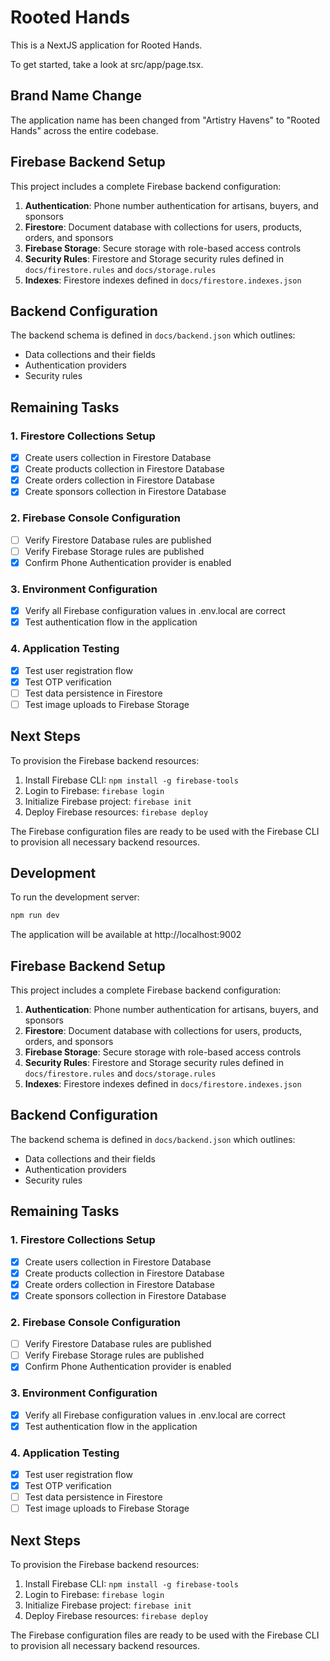 # Rooted Hands

This is a NextJS application for Rooted Hands.

To get started, take a look at src/app/page.tsx.

## Brand Name Change

The application name has been changed from "Artistry Havens" to "Rooted Hands" across the entire codebase.

## Firebase Backend Setup

This project includes a complete Firebase backend configuration:

1. **Authentication**: Phone number authentication for artisans, buyers, and sponsors
2. **Firestore**: Document database with collections for users, products, orders, and sponsors
3. **Firebase Storage**: Secure storage with role-based access controls
4. **Security Rules**: Firestore and Storage security rules defined in `docs/firestore.rules` and `docs/storage.rules`
5. **Indexes**: Firestore indexes defined in `docs/firestore.indexes.json`

## Backend Configuration

The backend schema is defined in `docs/backend.json` which outlines:
- Data collections and their fields
- Authentication providers
- Security rules

## Remaining Tasks

### 1. Firestore Collections Setup
- [x] Create users collection in Firestore Database
- [x] Create products collection in Firestore Database
- [x] Create orders collection in Firestore Database
- [x] Create sponsors collection in Firestore Database

### 2. Firebase Console Configuration
- [ ] Verify Firestore Database rules are published
- [ ] Verify Firebase Storage rules are published
- [x] Confirm Phone Authentication provider is enabled

### 3. Environment Configuration
- [x] Verify all Firebase configuration values in .env.local are correct
- [x] Test authentication flow in the application

### 4. Application Testing
- [x] Test user registration flow
- [x] Test OTP verification
- [ ] Test data persistence in Firestore
- [ ] Test image uploads to Firebase Storage

## Next Steps

To provision the Firebase backend resources:

1. Install Firebase CLI: `npm install -g firebase-tools`
2. Login to Firebase: `firebase login`
3. Initialize Firebase project: `firebase init`
4. Deploy Firebase resources: `firebase deploy`

The Firebase configuration files are ready to be used with the Firebase CLI to provision all necessary backend resources.

## Development

To run the development server:

```bash
npm run dev
```

The application will be available at http://localhost:9002

## Firebase Backend Setup

This project includes a complete Firebase backend configuration:

1. **Authentication**: Phone number authentication for artisans, buyers, and sponsors
2. **Firestore**: Document database with collections for users, products, orders, and sponsors
3. **Firebase Storage**: Secure storage with role-based access controls
4. **Security Rules**: Firestore and Storage security rules defined in `docs/firestore.rules` and `docs/storage.rules`
5. **Indexes**: Firestore indexes defined in `docs/firestore.indexes.json`

## Backend Configuration

The backend schema is defined in `docs/backend.json` which outlines:
- Data collections and their fields
- Authentication providers
- Security rules

## Remaining Tasks

### 1. Firestore Collections Setup
- [x] Create users collection in Firestore Database
- [x] Create products collection in Firestore Database
- [x] Create orders collection in Firestore Database
- [x] Create sponsors collection in Firestore Database

### 2. Firebase Console Configuration
- [ ] Verify Firestore Database rules are published
- [ ] Verify Firebase Storage rules are published
- [x] Confirm Phone Authentication provider is enabled

### 3. Environment Configuration
- [x] Verify all Firebase configuration values in .env.local are correct
- [x] Test authentication flow in the application

### 4. Application Testing
- [x] Test user registration flow
- [x] Test OTP verification
- [ ] Test data persistence in Firestore
- [ ] Test image uploads to Firebase Storage

## Next Steps

To provision the Firebase backend resources:

1. Install Firebase CLI: `npm install -g firebase-tools`
2. Login to Firebase: `firebase login`
3. Initialize Firebase project: `firebase init`
4. Deploy Firebase resources: `firebase deploy`

The Firebase configuration files are ready to be used with the Firebase CLI to provision all necessary backend resources.